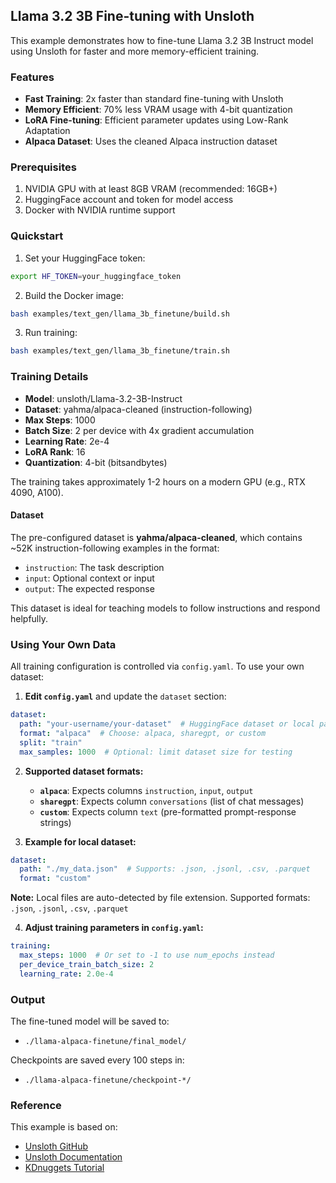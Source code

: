 ## Llama 3.2 3B Fine-tuning with Unsloth

This example demonstrates how to fine-tune Llama 3.2 3B Instruct model using Unsloth for faster and more memory-efficient training.

### Features

- **Fast Training**: 2x faster than standard fine-tuning with Unsloth
- **Memory Efficient**: 70% less VRAM usage with 4-bit quantization
- **LoRA Fine-tuning**: Efficient parameter updates using Low-Rank Adaptation
- **Alpaca Dataset**: Uses the cleaned Alpaca instruction dataset

### Prerequisites

1. NVIDIA GPU with at least 8GB VRAM (recommended: 16GB+)
2. HuggingFace account and token for model access
3. Docker with NVIDIA runtime support

### Quickstart

1. Set your HuggingFace token:
```bash
export HF_TOKEN=your_huggingface_token
```

2. Build the Docker image:
```bash
bash examples/text_gen/llama_3b_finetune/build.sh
```

3. Run training:
```bash
bash examples/text_gen/llama_3b_finetune/train.sh
```

### Training Details

- **Model**: unsloth/Llama-3.2-3B-Instruct
- **Dataset**: yahma/alpaca-cleaned (instruction-following)
- **Max Steps**: 1000
- **Batch Size**: 2 per device with 4x gradient accumulation
- **Learning Rate**: 2e-4
- **LoRA Rank**: 16
- **Quantization**: 4-bit (bitsandbytes)

The training takes approximately 1-2 hours on a modern GPU (e.g., RTX 4090, A100).

#### Dataset

The pre-configured dataset is **yahma/alpaca-cleaned**, which contains ~52K instruction-following examples in the format:
- `instruction`: The task description
- `input`: Optional context or input
- `output`: The expected response

This dataset is ideal for teaching models to follow instructions and respond helpfully.

### Using Your Own Data

All training configuration is controlled via `config.yaml`. To use your own dataset:

1. **Edit `config.yaml`** and update the `dataset` section:

```yaml
dataset:
  path: "your-username/your-dataset"  # HuggingFace dataset or local path
  format: "alpaca"  # Choose: alpaca, sharegpt, or custom
  split: "train"
  max_samples: 1000  # Optional: limit dataset size for testing
```

2. **Supported dataset formats:**

   - **`alpaca`**: Expects columns `instruction`, `input`, `output`
   - **`sharegpt`**: Expects column `conversations` (list of chat messages)
   - **`custom`**: Expects column `text` (pre-formatted prompt-response strings)

3. **Example for local dataset:**
```yaml
dataset:
  path: "./my_data.json"  # Supports: .json, .jsonl, .csv, .parquet
  format: "custom"
```

**Note:** Local files are auto-detected by file extension. Supported formats: `.json`, `.jsonl`, `.csv`, `.parquet`

4. **Adjust training parameters in `config.yaml`:**
```yaml
training:
  max_steps: 1000  # Or set to -1 to use num_epochs instead
  per_device_train_batch_size: 2
  learning_rate: 2.0e-4
```

### Output

The fine-tuned model will be saved to:
- `./llama-alpaca-finetune/final_model/`

Checkpoints are saved every 100 steps in:
- `./llama-alpaca-finetune/checkpoint-*/`

### Reference

This example is based on:
- [Unsloth GitHub](https://github.com/unslothai/unsloth)
- [Unsloth Documentation](https://docs.unsloth.ai)
- [KDnuggets Tutorial](https://www.kdnuggets.com/fine-tuning-llama-using-unsloth)
